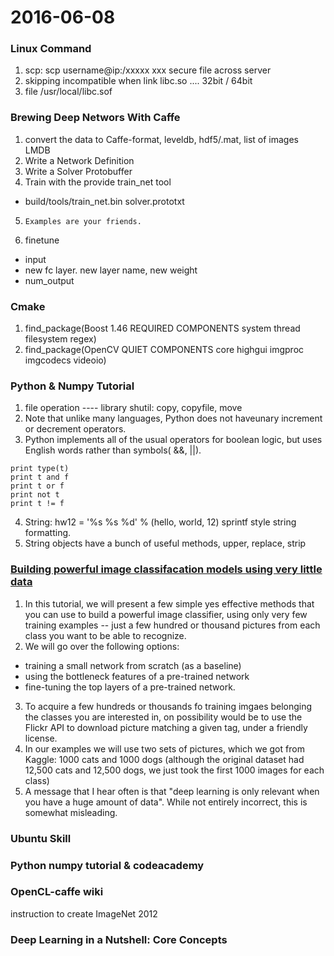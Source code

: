 2016-06-08
==========
### Linux Command
1. scp:  scp username@ip:/xxxxx xxx   secure file across server
2. skipping incompatible when link libc.so ....   32bit / 64bit
3. file /usr/local/libc.sof

### Brewing Deep Networs With Caffe
1. convert the data to Caffe-format, leveldb, hdf5/.mat, list of images LMDB
2. Write a Network Definition
3. Write a Solver Protobuffer
4. Train with the provide train_net tool 
  - build/tools/train_net.bin solver.prototxt


5. `Examples are your friends.`

6. finetune
  - input 
  - new fc layer. new layer name, new weight
  - num_output
  
### Cmake
1. find_package(Boost 1.46 REQUIRED COMPONENTS system thread filesystem regex)
2. find_package(OpenCV QUIET COMPONENTS core highgui imgproc imgcodecs videoio)

### Python & Numpy Tutorial
1. file operation ---- library shutil: copy, copyfile, move
2. Note that unlike many languages, Python does not haveunary increment or decrement operators. 
3. Python implements all of the usual operators for boolean logic, but uses English words rather than symbols( &&, ||). 
```
print type(t)
print t and f
print t or f
print not t
print t != f
```
4. String: hw12 = '%s %s %d' % (hello, world, 12) sprintf style string formatting.
5. String objects have a bunch of useful methods, upper, replace, strip


### [Building powerful image classifacation models using very little data](http://blog.keras.io/building-powerful-image-classification-models-using-very-little-data.html)
1. In this tutorial, we will present a few simple yes effective methods that you can use to build a powerful image classifier, using only very few training examples -- just a few hundred or thousand pictures from each class you want to be able to recognize.
2. We will go over the following options:
  - training a small network from scratch (as a baseline)
  - using the bottleneck features of a pre-trained network
  - fine-tuning the top layers of a pre-trained network.
3. To acquire a few hundreds or thousands fo training imgaes belonging the classes you are interested in, on possibility would be to use the Flickr API to download picture matching a given tag, under a friendly license.
4. In our examples we will use two sets of pictures, which we got from Kaggle: 1000 cats and 1000 dogs (although the original dataset had 12,500 cats and 12,500 dogs, we just took the first 1000 images for each class)
5. A message that I hear often is that "deep learning is only relevant when you have a huge amount of data". While not entirely incorrect, this is somewhat misleading.

### Ubuntu Skill 

### Python numpy tutorial & codeacademy

### OpenCL-caffe wiki
instruction to create ImageNet 2012

### Deep Learning in a Nutshell: Core Concepts